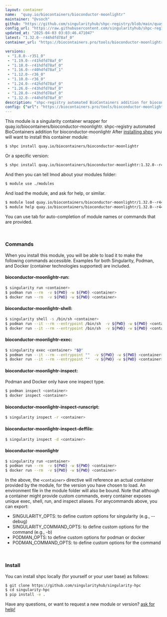 ```yaml
---
layout: container
name:  "quay.io/biocontainers/bioconductor-moonlightr"
maintainer: "@vsoch"
github: "https://github.com/singularityhub/shpc-registry/blob/main/quay.io/biocontainers/bioconductor-moonlightr/container.yaml"
config_url: "https://raw.githubusercontent.com/singularityhub/shpc-registry/main/quay.io/biocontainers/bioconductor-moonlightr/container.yaml"
updated_at: "2025-04-03 03:03:46.471047"
latest: "1.32.0--r44hdfd78af_0"
container_url: "https://biocontainers.pro/tools/bioconductor-moonlightr"

versions:
 - "1.8.0--r351_0"
 - "1.19.0--r41hdfd78af_0"
 - "1.18.0--r41hdfd78af_0"
 - "1.16.0--r40hdfd78af_1"
 - "1.12.0--r36_0"
 - "1.10.0--r36_0"
 - "1.24.0--r42hdfd78af_0"
 - "1.26.0--r43hdfd78af_0"
 - "1.28.0--r43hdfd78af_0"
 - "1.32.0--r44hdfd78af_0"
description: "shpc-registry automated BioContainers addition for bioconductor-moonlightr"
config: {"url": "https://biocontainers.pro/tools/bioconductor-moonlightr", "maintainer": "@vsoch", "description": "shpc-registry automated BioContainers addition for bioconductor-moonlightr", "latest": {"1.32.0--r44hdfd78af_0": "sha256:83dfdadb440a17113ee835095afad21365bd332ac89caf8b89ebef2d7eda0c7c"}, "tags": {"1.8.0--r351_0": "sha256:fd02047de207346fb45daea2938f61d485c59bc989eec6ec157f1411f507936f", "1.19.0--r41hdfd78af_0": "sha256:adc02064233fc4b18541b8112a9600e618f55fffb6c4c4dbb21f79cda3864830", "1.18.0--r41hdfd78af_0": "sha256:9d6e280f4b2fd475c1958abc65accb28daa4ed9eacae74ff0e916c4a902d3fc5", "1.16.0--r40hdfd78af_1": "sha256:8e4e830e1e67ab0be4cd284e9936d34296cfd434d4eb78329611b15c65b585d7", "1.12.0--r36_0": "sha256:e3b8cc58aeefbf6bad1dea7c639ca7ac1a388d2d6fc36cbb3a21df6898336e7f", "1.10.0--r36_0": "sha256:afcf210db94d6d5721b729292928c90928047e78982e29a2d6b423f334394053", "1.24.0--r42hdfd78af_0": "sha256:ec84fdc322346eac64d0e15135067d7d7dae2d8a0a431833efbc06907e460bdc", "1.26.0--r43hdfd78af_0": "sha256:cf6fcf391b6884c45da375996bdb4644196f35fd4f1e3b01053ea79b7fd675d4", "1.28.0--r43hdfd78af_0": "sha256:4804683f5edc760a005cf2673a7336e9373ac45391a58bc6779bd526be60cb27", "1.32.0--r44hdfd78af_0": "sha256:83dfdadb440a17113ee835095afad21365bd332ac89caf8b89ebef2d7eda0c7c"}, "docker": "quay.io/biocontainers/bioconductor-moonlightr"}
---
```


This module is a singularity container wrapper for quay.io/biocontainers/bioconductor-moonlightr.
shpc-registry automated BioContainers addition for bioconductor-moonlightr
After [installing shpc](#install) you will want to install this container module:


```bash
$ shpc install quay.io/biocontainers/bioconductor-moonlightr
```

Or a specific version:

```bash
$ shpc install quay.io/biocontainers/bioconductor-moonlightr:1.32.0--r44hdfd78af_0
```

And then you can tell lmod about your modules folder:

```bash
$ module use ./modules
```

And load the module, and ask for help, or similar.

```bash
$ module load quay.io/biocontainers/bioconductor-moonlightr/1.32.0--r44hdfd78af_0
$ module help quay.io/biocontainers/bioconductor-moonlightr/1.32.0--r44hdfd78af_0
```

You can use tab for auto-completion of module names or commands that are provided.

<br>

### Commands

When you install this module, you will be able to load it to make the following commands accessible.
Examples for both Singularity, Podman, and Docker (container technologies supported) are included.

#### bioconductor-moonlightr-run:

```bash
$ singularity run <container>
$ podman run --rm  -v ${PWD} -w ${PWD} <container>
$ docker run --rm  -v ${PWD} -w ${PWD} <container>
```

#### bioconductor-moonlightr-shell:

```bash
$ singularity shell -s /bin/sh <container>
$ podman run --it --rm --entrypoint /bin/sh  -v ${PWD} -w ${PWD} <container>
$ docker run --it --rm --entrypoint /bin/sh  -v ${PWD} -w ${PWD} <container>
```

#### bioconductor-moonlightr-exec:

```bash
$ singularity exec <container> "$@"
$ podman run --it --rm --entrypoint ""  -v ${PWD} -w ${PWD} <container> "$@"
$ docker run --it --rm --entrypoint ""  -v ${PWD} -w ${PWD} <container> "$@"
```

#### bioconductor-moonlightr-inspect:

Podman and Docker only have one inspect type.

```bash
$ podman inspect <container>
$ docker inspect <container>
```

#### bioconductor-moonlightr-inspect-runscript:

```bash
$ singularity inspect -r <container>
```

#### bioconductor-moonlightr-inspect-deffile:

```bash
$ singularity inspect -d <container>
```



#### bioconductor-moonlightr

```bash
$ singularity run <container>
$ podman run --rm  -v ${PWD} -w ${PWD} <container>
$ docker run --rm  -v ${PWD} -w ${PWD} <container>
```


In the above, the `<container>` directive will reference an actual container provided
by the module, for the version you have chosen to load. An environment file in the
module folder will also be bound. Note that although a container
might provide custom commands, every container exposes unique exec, shell, run, and
inspect aliases. For anycommands above, you can export:

 - SINGULARITY_OPTS: to define custom options for singularity (e.g., --debug)
 - SINGULARITY_COMMAND_OPTS: to define custom options for the command (e.g., -b)
 - PODMAN_OPTS: to define custom options for podman or docker
 - PODMAN_COMMAND_OPTS: to define custom options for the command

<br>

### Install

You can install shpc locally (for yourself or your user base) as follows:

```bash
$ git clone https://github.com/singularityhub/singularity-hpc
$ cd singularity-hpc
$ pip install -e .
```

Have any questions, or want to request a new module or version? [ask for help!](https://github.com/singularityhub/singularity-hpc/issues)